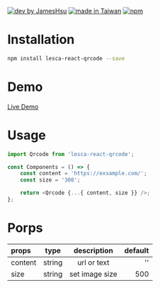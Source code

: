 [![dev by JamesHsu](https://img.shields.io/badge/Dev%20by-Jameshsu1125-green)](https://github.com/jameshsu1125/) [![made in Taiwan](https://img.shields.io/badge/Made%20in-Taiwan-orange)](https://github.com/jameshsu1125/) [![npm](https://img.shields.io/badge/npm-Jameshsu1125-red)](https://www.npmjs.com/~jameshsu1125)

# Installation

```sh
npm install lesca-react-qrcode --save
```

# Demo

[Live Demo](https://jameshsu1125.github.io/lesca-react-qrcode/)

# Usage

```javascript
import Qrcode from 'lesca-react-qrcode';

const Components = () => {
	const content = 'https://exsample.com/';
	const size = '300';

	return <Qrcode {...{ content, size }} />;
};
```

# Porps

| props   |  type  |  description   | default |
| :------ | :----: | :------------: | ------: |
| content | string |  url or text   |      '' |
| size    | string | set image size |     500 |
